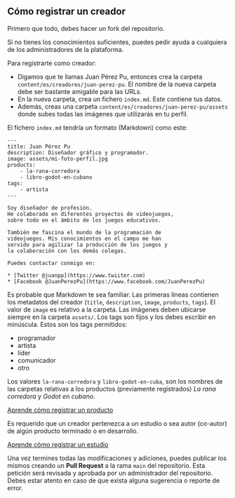 ## Cómo registrar un creador

Primero que todo, debes hacer un fork del repositorio.

Si no tienes los conocimientos suficientes, puedes pedir ayuda a cualquiera de los administradores de la plataforma.

Para registrarte como creador:

- Digamos que te llamas Juan Pérez Pu, entonces crea la carpeta `content/es/creadores/juan-perez-pu`. El nombre de la nueva carpeta debe ser bastante amigable para las URLs.
- En la nueva carpeta, crea un fichero `index.md`. Este contiene tus datos.
- Además, creas una carpeta `content/es/creadores/juan-perez-pu/assets` donde subes todas las imágenes que utilizarás en tu perfil.

El fichero `index.md` tendría un formato (Markdown) como este:

```
---
title: Juan Pérez Pu
description: Diseñador gráfico y programador.
image: assets/mi-foto-perfil.jpg
products:
    - la-rana-corredora
    - libro-godot-en-cubano
tags:
    - artista
---

Soy diseñador de profesión.
He colaborado en diferentes proyectos de videojuegos,
sobre todo en el ámbito de los juegos educativos.

También me fascina el mundo de la programación de
videojuegos. Mis conocimientos en el campo me han
servido para agilizar la producción de los juegos y
la colaboración con los demás colegas.

Puedes contactar conmigo en:

* [Twitter @juanpp](https://www.twiiter.com)
* [Facebook @JuanPerezPu](https://www.facebook.com/JuanPerezPu)
```

Es probable que Markdown te sea familiar. Las primeras líneas contienen los metadatos del creador (`title`, `description`, `image`, `products`, `tags`). El valor de `image` es relativo a la carpeta. Las imágenes deben ubicarse siempre en la carpeta `assets/`. Los tags son fijos y los debes escribir en minúscula. Estos son los tags permitidos:

- programador
- artista
- lider
- comunicador
- otro

Los valores `la-rana-corredora` y `libro-godot-en-cuba`, son los nombres de las carpetas relativas a los productos (previamente registrados) *La rana corredora* y *Godot en cubano*.

[Aprende cómo registrar un producto](registrar-producto.md)

Es requerido que un creador pertenezca a un estudio o sea autor (co-autor) de algún producto terminado o en desarrollo.

[Aprende cómo registrar un estudio](registrar-estudio.md)

Una vez termines todas las modificaciones y adiciones, puedes publicar los mismos creando un **Pull Request** a la rama `main` del repositorio. Esta petición será revisada y aprobada por un administrador del repositorio. Debes estar atento en caso de que exista alguna sugerencia o reporte de error.
